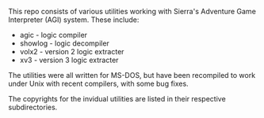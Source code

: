 This repo consists of various utilities working with Sierra's Adventure Game Interpreter (AGI) system. These include:

* agic - logic compiler
* showlog - logic decompiler
* volx2 - version 2 logic extracter
* xv3 - version 3 logic extracter

The utilities were all written for MS-DOS, but have been recompiled to work under Unix with recent compilers, with some bug fixes.

The copyrights for the invidual utilities are listed in their respective subdirectories.
